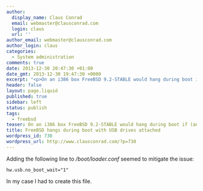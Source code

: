 ```yaml
---
author:
  display_name: Claus Conrad
  email: webmaster@clausconrad.com
  login: claus
  url: ''
author_email: webmaster@clausconrad.com
author_login: claus
categories:
  - System administration
comments: true
date: 2013-12-30 20:47:30 +01:00
date_gmt: 2013-12-30 19:47:30 +0000
excerpt: "<p>On an i386 box FreeBSD 9.2-STABLE would hang during boot if (and only if) I had some USB drives attached to the machine.</p>\r\n"
header: false
layout: page.liquid
published: true
sidebar: left
status: publish
tags:
  - freebsd
teaser: On an i386 box FreeBSD 9.2-STABLE would hang during boot if (and only if) I had some USB drives attached to the machine.
title: FreeBSD hangs during boot with USB drives attached
wordpress_id: 730
wordpress_url: http://www.clausconrad.com/?p=730
---
```

Adding the following line to _/boot/loader.conf_ seemed to mitigate the issue:

```
hw.usb.no_boot_wait="1"
```

In my case I had to create this file.
